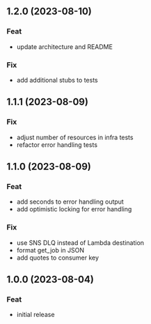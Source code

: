 ## 1.2.0 (2023-08-10)

### Feat

- update architecture and README

### Fix

- add additional stubs to tests

## 1.1.1 (2023-08-09)

### Fix

- adjust number of resources in infra tests
- refactor error handling tests

## 1.1.0 (2023-08-09)

### Feat

- add seconds to error handling output
- add optimistic locking for error handling

### Fix

- use SNS DLQ instead of Lambda destination
- format get_job in JSON
- add quotes to consumer key

## 1.0.0 (2023-08-04)

### Feat

- initial release
